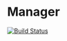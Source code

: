 # Manager

[![Build Status](https://travis-ci.com/Paulius11/Order-management-system.svg?branch=master)](https://travis-ci.com/Paulius11/Order-management-system)

